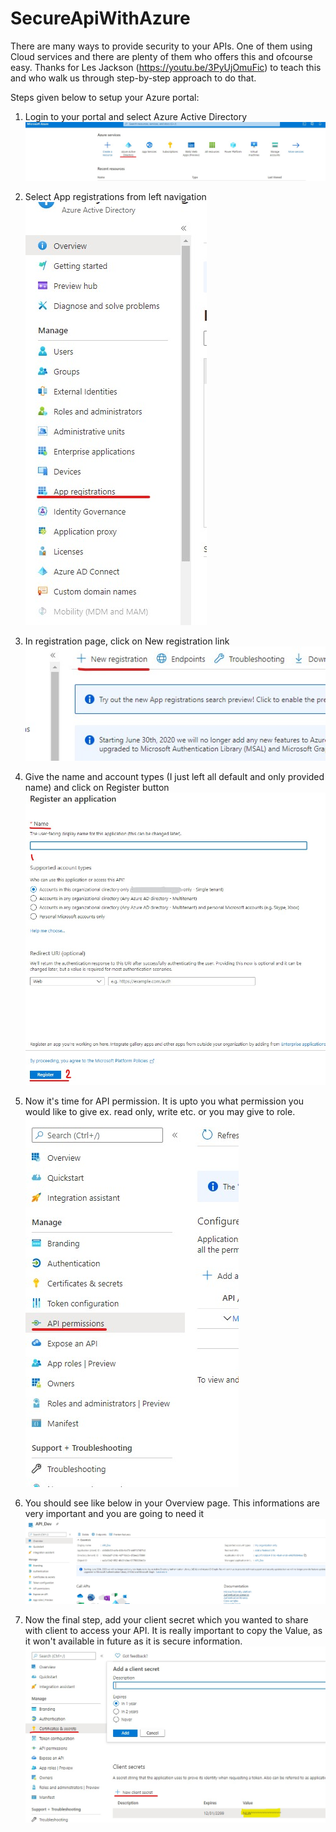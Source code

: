 # SecureApiWithAzure
There are many ways to provide security to your APIs. One of them using Cloud services and there are plenty of them who offers this and ofcourse easy. Thanks for Les Jackson (https://youtu.be/3PyUjOmuFic) to teach this and who walk us through step-by-step approach to do that. 

Steps given below to setup your Azure portal:

1. Login to your portal and select Azure Active Directory\
![alt text](https://github.com/rajeesing/SecureApiWithAzure/blob/master/1.jpg)

2. Select App registrations from left navigation\
![alt text](https://github.com/rajeesing/SecureApiWithAzure/blob/master/2.jpg)

3. In registration page, click on New registration link\
![alt text](https://github.com/rajeesing/SecureApiWithAzure/blob/master/3.jpg)

4. Give the name and account types (I just left all default and only provided name) and click on Register button\
![alt text](https://github.com/rajeesing/SecureApiWithAzure/blob/master/4.jpg)

5. Now it's time for API permission. It is upto you what permission you would like to give ex. read only, write etc. or you may give to role.\
![alt text](https://github.com/rajeesing/SecureApiWithAzure/blob/master/5.jpg)

6. You should see like below in your Overview page. This informations are very important and you are going to need it\
![alt text](https://github.com/rajeesing/SecureApiWithAzure/blob/master/6.jpg)

7. Now the final step, add your client secret which you wanted to share with client to access your API. It is really important to copy the Value, as it won't available in future as it is secure information.\
![alt text](https://github.com/rajeesing/SecureApiWithAzure/blob/master/7.jpg)
